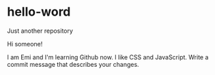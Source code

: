 # hello-word
Just another repository

Hi someone!

I am Emi and I'm learning Github now. I like CSS and JavaScript.
Write a commit message that describes your changes.
